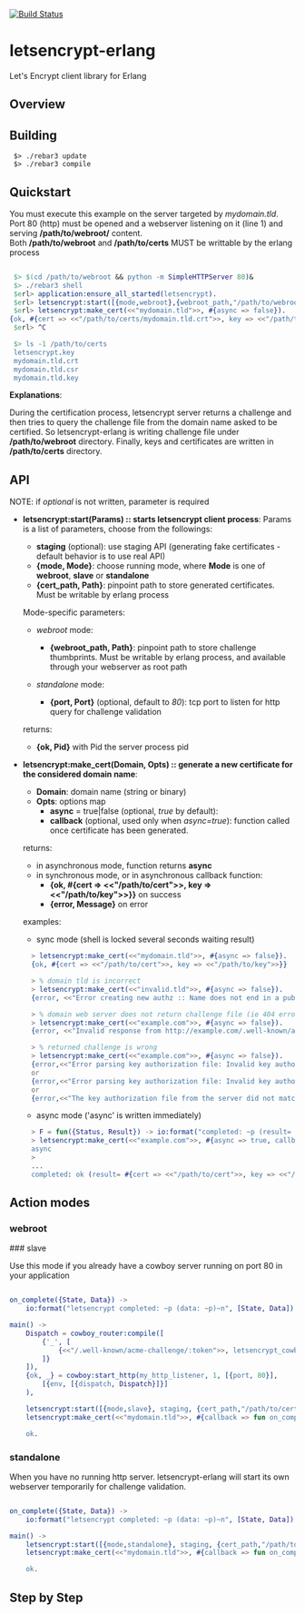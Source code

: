 [![Build Status](https://travis-ci.org/gbour/letsencrypt-erlang.svg?branch=master)](https://travis-ci.org/gbour/letsencrypt-erlang)

# letsencrypt-erlang
Let's Encrypt client library for Erlang

## Overview


## Building

```
 $> ./rebar3 update
 $> ./rebar3 compile
```

## Quickstart

You must execute this example on the server targeted by _mydomain.tld_. 
Port 80 (http) must be opened and a webserver listening on it (line 1) and serving **/path/to/webroot/**
content.  
Both **/path/to/webroot** and **/path/to/certs** MUST be writtable by the erlang process

```erlang

 $> $(cd /path/to/webroot && python -m SimpleHTTPServer 80)&
 $> ./rebar3 shell
 $erl> application:ensure_all_started(letsencrypt).
 $erl> letsencrypt:start([{mode,webroot},{webroot_path,"/path/to/webroot"},{cert_path,"/path/to/certs"}]).
 $erl> letsencrypt:make_cert(<<"mydomain.tld">>, #{async => false}).
{ok, #{cert => <<"/path/to/certs/mydomain.tld.crt">>, key => <<"/path/to/certs/mydomain.tld.key">>}}
 $erl> ^C

 $> ls -1 /path/to/certs
 letsencrypt.key
 mydomain.tld.crt
 mydomain.tld.csr
 mydomain.tld.key
```

**Explanations**:

  During the certification process, letsencrypt server returns a challenge and then tries to query the challenge
  file from the domain name asked to be certified.
  So letsencrypt-erlang is writing challenge file under **/path/to/webroot** directory.
  Finally, keys and certificates are written in **/path/to/certs** directory.


## API
NOTE: if _optional_ is not written, parameter is required

* **letsencrypt:start(Params) :: starts letsencrypt client process**:
Params is a list of parameters, choose from the followings:
  * **staging** (optional): use staging API (generating fake certificates - default behavior is to use real API)
  * **{mode, Mode}**: choose running mode, where **Mode** is one of **webroot**, **slave** or
    **standalone**
  * **{cert_path, Path}**: pinpoint path to store generated certificates.
    Must be writable by erlang process
  
  Mode-specific parameters:
  * _webroot_ mode:
    * **{webroot_path, Path}**: pinpoint path to store challenge thumbprints.
      Must be writable by erlang process, and available through your webserver as root path

  * _standalone_ mode:
    * **{port, Port}** (optional, default to *80*): tcp port to listen for http query for challenge validation

  returns:
    * **{ok, Pid}** with Pid the server process pid

* **letsencrypt:make_cert(Domain, Opts) :: generate a new certificate for the considered domain name**:
  * **Domain**: domain name (string or binary)
  * **Opts**: options map
    * **async** = true|false (optional, _true_ by default): 
    * **callback** (optional, used only when _async=true_): function called once certificate has been
      generated.

  returns:
    * in asynchronous mode, function returns **async**
    * in synchronous mode, or in asynchronous callback function:  
      * **{ok, #{cert => <<"/path/to/cert">>, key => <<"/path/to/key">>}}** on success  
      * **{error, Message}** on error

  examples:
    * sync mode (shell is locked several seconds waiting result)
  ```erlang
    > letsencrypt:make_cert(<<"mydomain.tld">>, #{async => false}).
    {ok, #{cert => <<"/path/to/cert">>, key => <<"/path/to/key">>}}

    > % domain tld is incorrect
    > letsencrypt:make_cert(<<"invalid.tld">>, #{async => false}).
    {error, <<"Error creating new authz :: Name does not end in a public suffix">>}

    > % domain web server does not return challenge file (ie 404 error)
    > letsencrypt:make_cert(<<"example.com">>, #{async => false}).
    {error, <<"Invalid response from http://example.com/.well-known/acme-challenge/Bt"...>>}

    > % returned challenge is wrong
    > letsencrypt:make_cert(<<"example.com">>, #{async => false}).
    {error,<<"Error parsing key authorization file: Invalid key authorization: 1 parts">>}
    or
    {error,<<"Error parsing key authorization file: Invalid key authorization: malformed token">>}
    or
    {error,<<"The key authorization file from the server did not match this challenge"...>>>}
  ```
    * async mode ('async' is written immediately)
  ```erlang
    > F = fun({Status, Result}) -> io:format("completed: ~p (result= ~p)~n") end.
    > letsencrypt:make_cert(<<"example.com">>, #{async => true, callback => F}).
    async
    >
    ...
    completed: ok (result= #{cert => <<"/path/to/cert">>, key => <<"/path/to/key">>})
  ```




## Action modes

### webroot

### slave

Use this mode if you already have a cowboy server running on port 80 in your application

```erlang

on_complete({State, Data}) ->
    io:format("letsencrypt completed: ~p (data: ~p)~n", [State, Data]).

main() ->
    Dispatch = cowboy_router:compile([
        {'_', [
            {<<"/.well-known/acme-challenge/:token">>, letsencrypt_cowboy_handler, []}
        ]}
    ]),
    {ok, _} = cowboy:start_http(my_http_listener, 1, [{port, 80}],
        [{env, [{dispatch, Dispatch}]}]
    ),

    letsencrypt:start([{mode,slave}, staging, {cert_path,"/path/to/certs"}]),
    letsencrypt:make_cert(<<"mydomain.tld">>, #{callback => fun on_complete/1}),

    ok.
```

### standalone

When you have no running http server. letsencrypt-erlang will start its own webserver temporarily for
challenge validation.

```erlang

on_complete({State, Data}) ->
    io:format("letsencrypt completed: ~p (data: ~p)~n", [State, Data]).

main() ->
    letsencrypt:start([{mode,standalone}, staging, {cert_path,"/path/to/certs"}, {port, 80)]),
    letsencrypt:make_cert(<<"mydomain.tld">>, #{callback => fun on_complete/1}),

    ok.
```

## Step by Step
